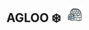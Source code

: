 # AGLOO :snowflake: &nbsp;<img src="https://github.com/anythingcodes/slack-emoji-for-techies/blob/gh-pages/emoji/igloo.gif" width="40px">
